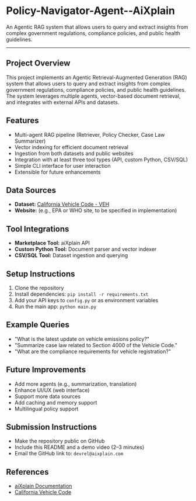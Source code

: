 # Policy-Navigator-Agent--AiXplain

An Agentic RAG system that allows users to query and extract insights from complex government regulations, compliance policies, and public health guidelines.

---

## Project Overview
This project implements an Agentic Retrieval-Augmented Generation (RAG) system that allows users to query and extract insights from complex government regulations, compliance policies, and public health guidelines. The system leverages multiple agents, vector-based document retrieval, and integrates with external APIs and datasets.

## Features
- Multi-agent RAG pipeline (Retriever, Policy Checker, Case Law Summarizer)
- Vector indexing for efficient document retrieval
- Ingestion from both datasets and public websites
- Integration with at least three tool types (API, custom Python, CSV/SQL)
- Simple CLI interface for user interaction
- Extensible for future enhancements

## Data Sources
- **Dataset:** [California Vehicle Code - VEH](https://leginfo.legislature.ca.gov/faces/codesTOCSelected.xhtml?tocCode=VEH&tocTitle=+Vehicle+Code+-+VEH)
- **Website:** (e.g., EPA or WHO site, to be specified in implementation)

## Tool Integrations
- **Marketplace Tool:** aiXplain API
- **Custom Python Tool:** Document parser and vector indexer
- **CSV/SQL Tool:** Dataset ingestion and querying

## Setup Instructions
1. Clone the repository
2. Install dependencies: `pip install -r requirements.txt`
3. Add your API keys to `config.py` or as environment variables
4. Run the main app: `python main.py`

## Example Queries
- "What is the latest update on vehicle emissions policy?"
- "Summarize case law related to Section 4000 of the Vehicle Code."
- "What are the compliance requirements for vehicle registration?"

## Future Improvements
- Add more agents (e.g., summarization, translation)
- Enhance UI/UX (web interface)
- Support more data sources
- Add caching and memory support
- Multilingual policy support

## Submission Instructions
- Make the repository public on GitHub
- Include this README and a demo video (2–3 minutes)
- Email the GitHub link to: `devrel@aixplain.com`

## References
- [aiXplain Documentation](https://docs.aixplain.com/)
- [California Vehicle Code](https://leginfo.legislature.ca.gov/faces/codesTOCSelected.xhtml?tocCode=VEH&tocTitle=+Vehicle+Code+-+VEH)
